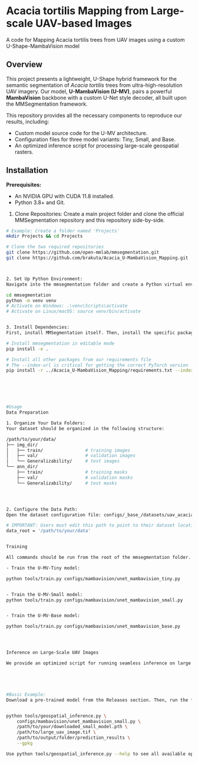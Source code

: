 # Acacia tortilis Mapping from Large-scale UAV-based Images
A code for Mapping Acacia tortilis trees from UAV images using a custom U-Shape-MambaVision model

## Overview

This project presents a lightweight, U-Shape hybrid framework for the semantic segmentation of *Acacia tortilis* trees from ultra-high-resolution UAV imagery. Our model, **U-MambaVision (U-MV)**, pairs a powerful **MambaVision** backbone with a custom U-Net style decoder, all built upon the MMSegmentation framework.

This repository provides all the necessary components to reproduce our results, including:
*   Custom model source code for the U-MV architecture.
*   Configuration files for three model variants: Tiny, Small, and Base.
*   An optimized inference script for processing large-scale geospatial rasters.


## Installation

**Prerequisites:**
*   An NVIDIA GPU with CUDA 11.8 installed.
*   Python 3.8+ and Git.

1. Clone Repositories:
Create a main project folder and clone the official MMSegmentation repository and this repository side-by-side.
```bash
# Example: Create a folder named 'Projects'
mkdir Projects && cd Projects

# Clone the two required repositories
git clone https://github.com/open-mmlab/mmsegmentation.git
git clone https://github.com/brakuta/Acacia_U-MambaVision_Mapping.git



2. Set Up Python Environment:
Navigate into the mmsegmentation folder and create a Python virtual environment.

cd mmsegmentation
python -m venv venv
# Activate on Windows: .\venv\Scripts\activate
# Activate on Linux/macOS: source venv/bin/activate


3. Install Dependencies:
First, install MMSegmentation itself. Then, install the specific packages from our requirements.txt file.

# Install mmsegmentation in editable mode
pip install -e .

# Install all other packages from our requirements file
# The --index-url is critical for getting the correct PyTorch version
pip install -r ../Acacia_U-MambaVision_Mapping/requirements.txt --index-url https://download.pytorch.org/whl/cu118






#Usage
Data Preparation

1. Organize Your Data Folders:
Your dataset should be organized in the following structure:

/path/to/your/data/
├── img_dir/
│   ├── train/                # training images
│   ├── val/                  # validation images
│   └── Generalizability/     # test images
└── ann_dir/
    ├── train/                # training masks
    ├── val/                  # validation masks
    └── Generalizability/     # test masks




2. Configure the Data Path:
Open the dataset configuration file: configs/_base_/datasets/uav_acacia_dataset.py. Find the data_root variable at the top and change the path to point to your main data folder:

# IMPORTANT: Users must edit this path to point to their dataset location.
data_root = '/path/to/your/data'


Training

All commands should be run from the root of the mmsegmentation folder.

- Train the U-MV-Tiny model:

python tools/train.py configs/mambavision/unet_mambavision_tiny.py


- Train the U-MV-Small model:
python tools/train.py configs/mambavision/unet_mambavision_small.py


- Train the U-MV-Base model:

python tools/train.py configs/mambavision/unet_mambavision_base.py




Inference on Large-Scale UAV Images

We provide an optimized script for running seamless inference on large GeoTIFFs, which generates vector outputs (GeoPackage or Shapefile).





#Basic Example:
Download a pre-trained model from the Releases section. Then, run the following command from the root of the mmsegmentation folder:


python tools/geospatial_inference.py \
    configs/mambavision/unet_mambavision_small.py \
    /path/to/your/downloaded_small_model.pth \
    /path/to/large_uav_image.tif \
    /path/to/output/folder/prediction_results \
    --gpkg

Use python tools/geospatial_inference.py --help to see all available options, such as changing the tile size, overlap, or vectorization threshold.
